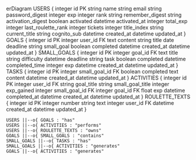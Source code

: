 erDiagram
    USERS {
        integer id PK
        string name
        string email
        string password_digest
        integer exp
        integer rank
        string remember_digest
        string activation_digest
        boolean activated
        datetime activated_at
        integer total_exp
        integer last_roulette_rank
        integer tickets
        integer title_index
        string current_title
        string cognito_sub
        datetime created_at
        datetime updated_at
    }
    GOALS {
        integer id PK
        integer user_id FK
        text content
        string title
        date deadline
        string small_goal
        boolean completed
        datetime created_at
        datetime updated_at
    }
    SMALL_GOALS {
        integer id PK
        integer goal_id FK
        text title
        string difficulty
        datetime deadline
        string task
        boolean completed
        datetime completed_time
        integer exp
        datetime created_at
        datetime updated_at
    }
    TASKS {
        integer id PK
        integer small_goal_id FK
        boolean completed
        text content
        datetime created_at
        datetime updated_at
    }
    ACTIVITIES {
        integer id PK
        integer user_id FK
        string goal_title
        string small_goal_title
        integer exp_gained
        integer small_goal_id FK
        integer goal_id FK
        float exp
        datetime completed_at
        datetime created_at
        datetime updated_at
    }
    ROULETTE_TEXTS {
        integer id PK
        integer number
        string text
        integer user_id FK
        datetime created_at
        datetime updated_at
    }
    <!--JWT_BLACKLISTS {
        integer id PK
        string jti
        string token
        datetime created_at
        datetime updated_at
    }
    SCHEMA_MIGRATIONS {
        string version PK
    }
    AR_INTERNAL_METADATA {
        string key PK
        string value
        datetime created_at
        datetime updated_at
    }-->

    USERS ||--o{ GOALS : "has"
    USERS ||--o{ ACTIVITIES : "performs"
    USERS ||--o{ ROULETTE_TEXTS : "owns"
    GOALS ||--o{ SMALL_GOALS : "contains"
    SMALL_GOALS ||--o{ TASKS : "has"
    SMALL_GOALS ||--o{ ACTIVITIES : "generates"
    GOALS ||--o{ ACTIVITIES : "generates"
